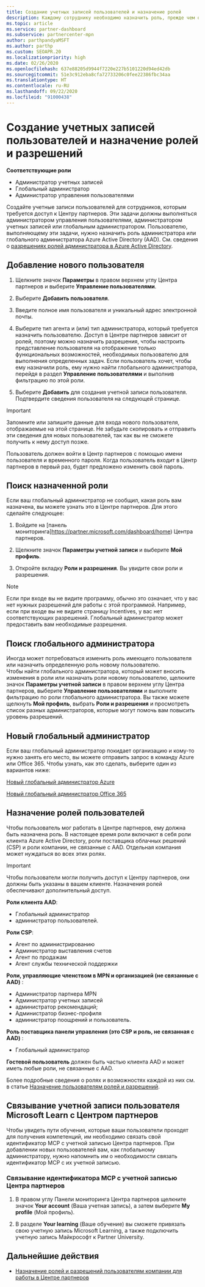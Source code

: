 ```yaml
---
title: Создание учетных записей пользователей и назначение ролей
description: Каждому сотруднику необходимо назначить роль, прежде чем он сможет получить доступ к Центру партнеров. Узнайте, как создавать учетные записи пользователей, назначать роли и задавать разрешения.
ms.topic: article
ms.service: partner-dashboard
ms.subservice: partnercenter-mpn
author: parthpandyaMSFT
ms.author: parthp
ms.custom: SEOAPR.20
ms.localizationpriority: high
ms.date: 02/26/2020
ms.openlocfilehash: 637e88205d9944f7220e227b5101220d94ed42db
ms.sourcegitcommit: 51e3c912eba8cfa72733206c0fee22386fbc34aa
ms.translationtype: HT
ms.contentlocale: ru-RU
ms.lasthandoff: 09/22/2020
ms.locfileid: "91000438"
---
```

# <a name="create-user-accounts-and-assign-roles-and-permissions"></a>Создание учетных записей пользователей и назначение ролей и разрешений

**Соответствующие роли**

- Администратор учетных записей
- Глобальный администратор
- Администратор управления пользователями

Создайте учетные записи пользователей для сотрудников, которым требуется доступ к Центру партнеров. Эти задачи должны выполняться администратором управления пользователями, администратором учетных записей или глобальным администратором. Пользователю, выполняющему эти задачи, нужно назначить роль администратора или глобального администратора Azure Active Directory (AAD). См. сведения о [разрешениях ролей администратора в Azure Active Directory](/azure/active-directory/users-groups-roles/directory-assign-admin-roles).


## <a name="add-a-new-user"></a>Добавление нового пользователя

1. Щелкните значок **Параметры** в правом верхнем углу Центра партнеров и выберите **Управление пользователями**.

2. Выберите **Добавить пользователя**.

3. Введите полное имя пользователя и уникальный адрес электронной почты.

4. Выберите тип агента и (или) тип администратора, который требуется назначить пользователю. Доступ в Центре партнеров зависит от ролей, поэтому можно назначить разрешения, чтобы настроить представление пользователя на отображение только функциональных возможностей, необходимых пользователю для выполнения определенных задач.  Если пользователь хочет, чтобы ему назначили роль, ему нужно найти глобального администратора, перейдя в раздел **Управление пользователями** и выполнив фильтрацию по этой роли.

5. Выберите **Добавить** для создания учетной записи пользователя. Подтвердите сведения пользователя на следующей странице.

> [!IMPORTANT]  
> Запомните или запишите данные для входа нового пользователя, отображаемые на этой странице. Не забудьте скопировать и отправить эти сведения для новых пользователей, так как вы не сможете получить к нему доступ позже. 


Пользователь должен войти в Центр партнеров с помощью имени пользователя и временного пароля. Когда пользователь входит в Центр партнеров в первый раз, будет предложено изменить свой пароль. 

## <a name="find-the-role-youve-been-assigned"></a>Поиск назначенной роли

Если ваш глобальный администратор не сообщил, какая роль вам назначена, вы можете узнать это в Центре партнеров. Для этого сделайте следующее:

1. Войдите на [панель мониторинга]https://partner.microsoft.com/dashboard/home) Центра партнеров.

1. Щелкните значок **Параметры учетной записи** и выберите **Мой профиль**.
 
1. Откройте вкладку **Роли и разрешения**. Вы увидите свои роли и разрешения.
 

>[!Note]
>Если при входе вы не видите программу, обычно это означает, что у вас нет нужных разрешений для работы с этой программой. Например, если при входе вы не видите страницу Incentives, у вас нет соответствующих разрешений. Глобальный администратор может предоставить вам необходимые разрешения.


## <a name="find-your-global-admin"></a>Поиск глобального администратора

Иногда может потребоваться изменить роль имеющего пользователя или назначить определенную роль новому пользователю.  
Чтобы найти глобального администратора, который может вносить изменения в роли или назначать роли новому пользователю, щелкните значок **Параметры учетной записи** в правом верхнем углу Центра партнеров, выберите **Управление пользователями** и выполните фильтрацию по роли глобального администратора. Вы также можете щелкнуть **Мой профиль**, выбрать **Роли и разрешения** и просмотреть список разных администраторов, которые могут помочь вам повысить уровень разрешений. 


## <a name="new-global-admin"></a>Новый глобальный администратор

Если ваш глобальный администратор покидает организацию и кому-то нужно занять его место, вы можете отправить запрос в команду Azure или Office 365. Чтобы узнать, как это сделать, выберите один из вариантов ниже:

[Новый глобальный администратор Azure](https://support.microsoft.com/help/4505981/what-to-do-if-the-only-admin-for-your-mpn-program-has-left-the-company)

[Новый глобальный администратор Office 365](https://admin.microsoft.com/)


## <a name="assign-user-roles"></a>Назначение ролей пользователей

Чтобы пользователь мог работать в Центре партнеров, ему должна быть назначена роль.  В настоящее время роли включают в себя роли клиента Azure Active Directory, роли поставщика облачных решений (CSP) и роли компании, не связанные с AAD. Отдельная компания может нуждаться во всех этих ролях.

>[!Important]
>Чтобы пользователи могли получить доступ к Центру партнеров, они должны быть указаны в вашем клиенте. Назначения ролей обеспечивают дополнительный доступ.


**Роли клиента AAD**:
- Глобальный администратор
- администратор пользователей.

**Роли CSP**:
- Агент по администрированию
- Администратор выставления счетов
- Агент по продажам
- Агент службы технической поддержки

**Роли, управляющие членством в MPN и организацией (не связанные с AAD)** :
- Администратор партнера MPN
- Администратор учетных записей
- администратор рекомендаций;
- Администратор бизнес-профиля
- администратор поощрений и пользователь.

**Роль поставщика панели управления (это CSP и роль, не связанная с AAD)** :
- Глобальный администратор

**Гостевой пользователь** должен быть частью клиента AAD и может иметь любые роли, не связанные с AAD.

Более подробные сведения о ролях и возможностях каждой из них см. в статье [Назначение пользователям ролей и разрешений](permissions-overview.md).

## <a name="associate-a-users-microsoft-learn-account-in-partner-center"></a>Связывание учетной записи пользователя Microsoft Learn с Центром партнеров

Чтобы увидеть пути обучения, которые ваши пользователи проходят для получения компетенций, им необходимо связать свой идентификатор MCP с учетной записью Центра партнеров. При добавлении новых пользователей вам, как глобальному администратору, нужно напомнить им о необходимости связать идентификатор MCP с их учетной записью. 

### <a name="how-to-associate-your-mcp-id-to-your-partner-center-account"></a>Связывание идентификатора MCP с учетной записью Центра партнеров

1. В правом углу Панели мониторинга Центра партнеров щелкните значок **Your account** (Ваша учетная запись), а затем выберите **My profile** (Мой профиль).

2. В разделе **Your learning** (Ваше обучение) вы сможете привязать свою учетную запись Microsoft Learning, а также подключить учетную запись Майкрософт к Partner University.

## <a name="next-steps"></a>Дальнейшие действия

- [Назначение ролей и разрешений пользователям компании для работы в Центре партнеров](permissions-overview.md)